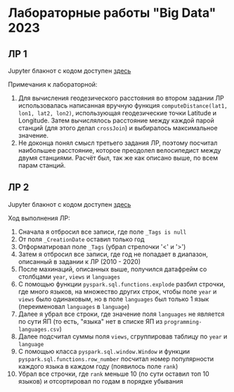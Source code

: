 # Лабораторные работы "Big Data" 2023

## ЛР 1
Jupyter блакнот с кодом доступен [здесь](/6132_Khoroshev_Lab1.ipynb)

Примечания к лабораторной:<br/>
1. Для вычисления геодезического расстояния во втором задании ЛР использовалась написанная вручную функция ```computeDistance(lat1, lon1, lat2, lon2)```, использующая геодезические точки Latitude и Longitude. Затем вычислялось расстояние между каждой парой станций (для этого делал ```crossJoin```) и выбиралось максимальное значение.
2. Не доконца понял смысл третьего задания ЛР, поэтому посчитал наибольшее расстояние, которое преодолел велосипедист между двумя станциями. Расчёт был, так же как описано выше, по всем парам станций.

## ЛР 2
Jupyter блакнот с кодом доступен [здесь](/6132_Khoroshev_Lab2.ipynb)

Ход выполнения ЛР:<br/>
1. Сначала я отбросил все записи, где поле ```_Tags is null```
2. От поля ```_CreationDate``` оставил только год
3. Отформатировал поле ```_Tags``` (убрал стрелочки '<' и '>')
4. Затем я отбросил все записи, где год не попадает в диапазон, описанный в задании к ЛР (2010 - 2020)
5. После махинаций, описанных выше, получился датафрейм со столбцами ```year```, ```views``` и ```languages```
6. С помощью функции ```pyspark.sql.functions.explode``` разбил строчки, где много языков, на множество других строк, чтобы поле ```year``` и ```views``` было одинаковым, но в поле ```languages``` был только 1 язык (переименовал ```languages``` в ```language```)
7. Далее я убрал все строки, где значение поля ```languages``` не является по сути ЯП (то есть, "языка" нет в списке ЯП из ```programming-languages.csv```)
8. Далее подсчитал суммы поля ```views```, сгруппировав таблицу по ```year``` и ```language```
9. С помощью класса ```pyspark.sql.window.Window``` и функции ```pyspark.sql.functions.row_number``` посчитал номер популярности каждого языка в каждом году (появилось поле ```rank```)
10. Убрал все строчки, где ```rank``` меньше 10 (по сути оставил топ 10 языков) и отсортировал по годам в порядке убывания